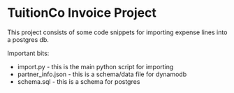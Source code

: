 # TuitionCo Invoice Project

This project consists of some code snippets for importing expense lines into a postgres db. 

Important bits:
- import.py - this is the main python script for importing 
- partner_info.json - this is a schema/data file for dynamodb
- schema.sql - this is a schema for postgres
